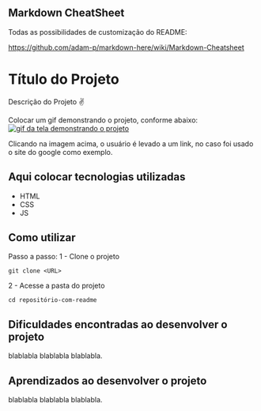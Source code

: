 ## Markdown CheatSheet
Todas as possibilidades de customização do README: 

https://github.com/adam-p/markdown-here/wiki/Markdown-Cheatsheet

# Título do Projeto
Descrição do Projeto ✌

Colocar um gif demonstrando o projeto, conforme abaixo:
[<img src="./tela.gif" alt="gif da tela demonstrando o projeto">](https://google.com)

Clicando na imagem acima, o usuário é levado a um link, no caso foi usado o site do google como exemplo.

## Aqui colocar tecnologias utilizadas
- HTML
- CSS
- JS

## Como utilizar
Passo a passo:
1 - Clone o projeto
```
git clone <URL>
```
2 - Acesse a pasta do projeto
```
cd repositório-com-readme
```

## Dificuldades encontradas ao desenvolver o projeto
blablabla blablabla blablabla.

## Aprendizados ao desenvolver o projeto
blablabla blablabla blablabla.
